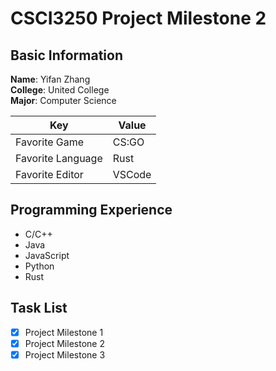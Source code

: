 # CSCI3250 Project Milestone 2

## Basic Information
**Name**: Yifan Zhang  
**College**: United College  
**Major**: Computer Science  

| Key               | Value  |
|-------------------|--------|
| Favorite Game     | CS:GO  |
| Favorite Language | Rust   |
| Favorite Editor   | VSCode |

## Programming Experience
* C/C++
* Java
* JavaScript
* Python
* Rust

## Task List
- [x] Project Milestone 1
- [x] Project Milestone 2
- [x] Project Milestone 3